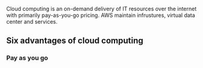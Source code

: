 Cloud computing is an on-demand delivery of IT resources over the internet with primarily pay-as-you-go pricing. AWS maintain infrustures, virtual data center and services.

## Six advantages of cloud computing
### Pay as you go
